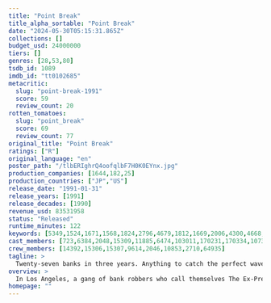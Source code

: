```yaml
---
title: "Point Break"
title_alpha_sortable: "Point Break"
date: "2024-05-30T05:15:31.865Z"
collections: []
budget_usd: 24000000
tiers: []
genres: [28,53,80]
tsdb_id: 1089
imdb_id: "tt0102685"
metacritic:
  slug: "point-break-1991"
  score: 59
  review_count: 20
rotten_tomatoes:
  slug: "point_break"
  score: 69
  review_count: 77
original_title: "Point Break"
ratings: ["R"]
original_language: "en"
poster_path: "/tlbERIghrQ4oofqlbF7H0K0EYnx.jpg"
production_companies: [1644,182,25]
production_countries: ["JP","US"]
release_date: "1991-01-31"
release_years: [1991]
release_decades: [1990]
revenue_usd: 83531958
status: "Released"
runtime_minutes: 122
keywords: [5349,1524,1671,1568,1824,2796,4679,1812,1669,2006,4300,4668,4690,10726,12670,15363,187056]
cast_members: [723,6384,2048,15309,11885,6474,103011,170231,170334,107368,11890,63934,15310,6906,15311,156925,3197,1212251,63942,86499,1240,105988,152807,152802,79363]
crew_members: [14392,15306,15307,9614,2046,10853,2710,64935]
tagline: >
  Twenty-seven banks in three years. Anything to catch the perfect wave.
overview: >
  In Los Angeles, a gang of bank robbers who call themselves The Ex-Presidents commit their crimes while wearing masks of Reagan, Carter, Nixon and Johnson. Believing that the members of the gang could be surfers, the F.B.I. sends young agent Johnny Utah to the beach undercover to mix with the surfers and gather information.
homepage: ""
---
```

